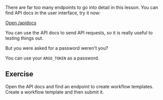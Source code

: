There are far too many endpoints to go into detail in this lesson. You can find API docs in the user interface, try it
now:

[Open /apidocs](https://[[HOST_SUBDOMAIN]]-2746-[[KATACODA_HOST]].environments.katacoda.com/apidocs)

You can use the API docs to send API requests, so it is really useful to testing things out.

But you were asked for a password weren't you?

You can use your `ARGO_TOKEN` as a password.

## Exercise

Open the API docs and find an endpoint to create workflow templates. Create a workflow template and then submit it. 